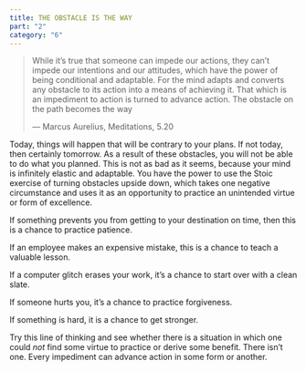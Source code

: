 ```yaml
---
title: THE OBSTACLE IS THE WAY
part: "2"
category: "6"
---
```


> While it’s true that someone can impede our actions, they can’t impede our intentions and our attitudes, which have the power of being conditional and adaptable. For the mind adapts and converts any obstacle to its action into a means of achieving it. That which is an impediment to action is turned to advance action. The obstacle on the path becomes the way
>
> — Marcus Aurelius, Meditations, 5.20

Today, things will happen that will be contrary to your plans. If not today, then certainly tomorrow. As a result of these obstacles, you will not be able to do what you planned. This is not as bad as it seems, because your mind is infinitely elastic and adaptable. You have the power to use the Stoic exercise of turning obstacles upside down, which takes one negative circumstance and uses it as an opportunity to practice an unintended virtue or form of excellence.

If something prevents you from getting to your destination on time, then this is a chance to practice patience.

If an employee makes an expensive mistake, this is a chance to teach a valuable lesson.

If a computer glitch erases your work, it’s a chance to start over with a clean slate.

If someone hurts you, it’s a chance to practice forgiveness.

If something is hard, it is a chance to get stronger.

Try this line of thinking and see whether there is a situation in which one could _not_ find some virtue to practice or derive some benefit. There isn’t one. Every impediment can advance action in some form or another.
